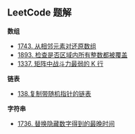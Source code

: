 ## LeetCode 题解
  

**数组**
 - [1743. 从相邻元素对还原数组](array/1743-restore-the-array-from-adjacent-pairs.md)
 - [1893. 检查是否区域内所有整数都被覆盖](array/1893-check-if-all-the-integers-in-a-range-are-covered.md)
 - [1337. 矩阵中战斗力最弱的 K 行](array/1337-the-k-weakest-rows-in-a-matrix.md)

**链表**
 - [138.复制带随机指针的链表](linked-list/138-copy-list-with-random-pointer.md)

 **字符串**
 - [1736. 替换隐藏数字得到的最晚时间](string/1736-latest-time-by-replacing-hidden-digits.md)
